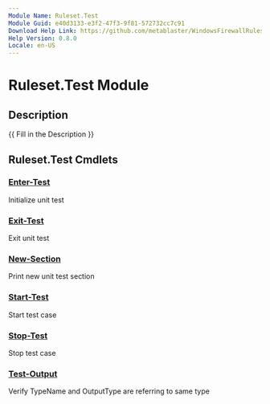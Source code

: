 ```yaml
---
Module Name: Ruleset.Test
Module Guid: e40d3133-e3f2-47f3-9f81-572732cc7c91
Download Help Link: https://github.com/metablaster/WindowsFirewallRuleset/tree/master/Config/HelpContent/0.8.0
Help Version: 0.8.0
Locale: en-US
---
```


# Ruleset.Test Module

## Description

{{ Fill in the Description }}

## Ruleset.Test Cmdlets

### [Enter-Test](Enter-Test.md)

Initialize unit test

### [Exit-Test](Exit-Test.md)

Exit unit test

### [New-Section](New-Section.md)

Print new unit test section

### [Start-Test](Start-Test.md)

Start test case

### [Stop-Test](Stop-Test.md)

Stop test case

### [Test-Output](Test-Output.md)

Verify TypeName and OutputType are referring to same type
